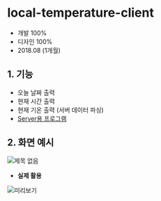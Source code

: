 # local-temperature-client

- 개발 100%
- 디자인 100%
- 2018.08 (1개월)

## 1. 기능
- 오늘 날짜 출력
- 현재 시간 출력
- 현재 기온 출력 (서버 데이터 파싱)
- [Server용 프로그램](https://github.com/yeaeun23/local-temperature-server)

## 2. 화면 예시

![제목 없음](https://user-images.githubusercontent.com/14077108/135241528-0a6cb4fd-b251-41e5-83be-411ebf5f9ccc.png)

* <b>실제 활용</b>

![미리보기](https://user-images.githubusercontent.com/14077108/135580511-6e5f6d1a-5af7-486c-aaa6-f1fca2afd75e.jpg)
